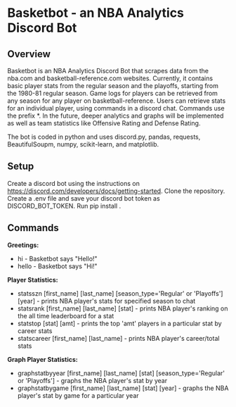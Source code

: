 # Basketbot - an NBA Analytics Discord Bot

## Overview
Basketbot is an NBA Analytics Discord Bot that scrapes data from the nba.com and basketball-reference.com websites. Currently, it contains basic player stats from the regular season and the playoffs, starting from the 1980-81 regular season. Game logs for players can be retrieved from any season for any player on basketball-reference. Users can retrieve stats for an individual player, using commands in a discord chat. Commands use the prefix *. In the future, deeper analytics and graphs will be implemented as well as team statistics like Offensive Rating and Defense Rating.

The bot is coded in python and uses discord.py, pandas, requests, BeautifulSoupm, numpy, scikit-learn, and matplotlib.

## Setup 
Create a discord bot using the instructions on https://discord.com/developers/docs/getting-started. Clone the repository. Create a .env file and save your discord bot token as DISCORD_BOT_TOKEN. Run pip install .

## Commands
**Greetings:**
* hi - Basketbot says "Hello!"
* hello - Basketbot says "Hi!"

**Player Statistics:**
* statsszn [first_name] [last_name] [season_type='Regular' or 'Playoffs'] [year] - prints NBA player's stats for specified season to chat
* statsrank [first_name] [last_name] [stat] - prints NBA player's ranking on the all time leaderboard for a stat
* statstop [stat] [amt] - prints the top 'amt' players in a particular stat by career stats
* statscareer [first_name] [last_name] - prints NBA player's career/total stats

**Graph Player Statistics:**
* graphstatbyyear [first_name] [last_name] [stat] [season_type='Regular' or 'Playoffs'] - graphs the NBA player's stat by year
* graphstatbygame [first_name] [last_name] [stat] [year] - graphs the NBA player's stat by game for a particular year